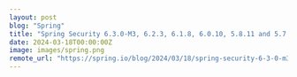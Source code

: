 ```yaml
---
layout: post
blog: "Spring"
title: "Spring Security 6.3.0-M3, 6.2.3, 6.1.8, 6.0.10, 5.8.11 and 5.7.12 are now available"
date: 2024-03-18T00:00:00Z
image: images/spring.png
remote_url: "https://spring.io/blog/2024/03/18/spring-security-6-3-0-m3-6-2-3-6-1-8-6-0-10-5-8-11-and-5-7-12-are-now"
---
```

